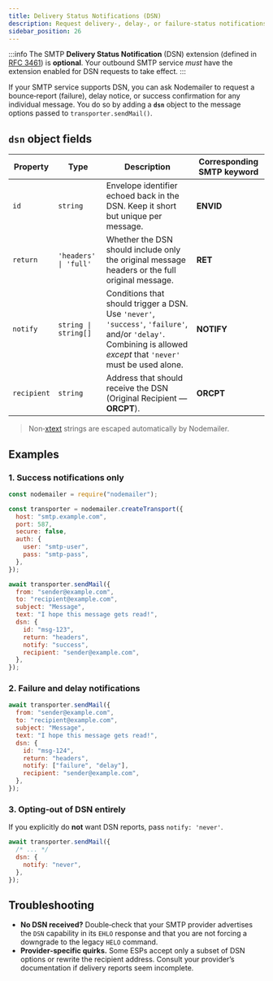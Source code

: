```yaml
---
title: Delivery Status Notifications (DSN)
description: Request delivery‑, delay‑, or failure‑status notifications for outgoing e‑mail messages using the SMTP DSN extension.
sidebar_position: 26
---
```


:::info
The SMTP **Delivery Status Notification** (DSN) extension (defined in [RFC 3461](https://datatracker.ietf.org/doc/html/rfc3461)) is **optional**. Your outbound SMTP service _must_ have the extension enabled for DSN requests to take effect.
:::

If your SMTP service supports DSN, you can ask Nodemailer to request a bounce‑report (failure), delay notice, or success confirmation for any individual message. You do so by adding a **`dsn`** object to the message options passed to `transporter.sendMail()`.

## `dsn` object fields

| Property    | Type                  | Description                                                                                                                                                       | Corresponding SMTP keyword |
| ----------- | --------------------- | ----------------------------------------------------------------------------------------------------------------------------------------------------------------- | -------------------------- |
| `id`        | `string`              | Envelope identifier echoed back in the DSN. Keep it short but unique per message.                                                                                 | **ENVID**                  |
| `return`    | `'headers' \| 'full'` | Whether the DSN should include only the original message headers or the full original message.                                                                    | **RET**                    |
| `notify`    | `string \| string[]`  | Conditions that should trigger a DSN. Use `'never'`, `'success'`, `'failure'`, and/or `'delay'`. Combining is allowed _except_ that `'never'` must be used alone. | **NOTIFY**                 |
| `recipient` | `string`              | Address that should receive the DSN (Original Recipient — **ORCPT**).                                                                                             | **ORCPT**                  |

> Non‑[xtext](https://datatracker.ietf.org/doc/html/rfc3461#section-4) strings are escaped automatically by Nodemailer.

## Examples

### 1. Success notifications only

```javascript
const nodemailer = require("nodemailer");

const transporter = nodemailer.createTransport({
  host: "smtp.example.com",
  port: 587,
  secure: false,
  auth: {
    user: "smtp-user",
    pass: "smtp-pass",
  },
});

await transporter.sendMail({
  from: "sender@example.com",
  to: "recipient@example.com",
  subject: "Message",
  text: "I hope this message gets read!",
  dsn: {
    id: "msg-123",
    return: "headers",
    notify: "success",
    recipient: "sender@example.com",
  },
});
```

### 2. Failure **and** delay notifications

```javascript
await transporter.sendMail({
  from: "sender@example.com",
  to: "recipient@example.com",
  subject: "Message",
  text: "I hope this message gets read!",
  dsn: {
    id: "msg-124",
    return: "headers",
    notify: ["failure", "delay"],
    recipient: "sender@example.com",
  },
});
```

### 3. Opting‑out of DSN entirely

If you explicitly do **not** want DSN reports, pass `notify: 'never'`.

```javascript
await transporter.sendMail({
  /* ... */
  dsn: {
    notify: "never",
  },
});
```

## Troubleshooting

- **No DSN received?** Double‑check that your SMTP provider advertises the `DSN` capability in its `EHLO` response and that you are not forcing a downgrade to the legacy `HELO` command.
- **Provider‑specific quirks.** Some ESPs accept only a subset of DSN options or rewrite the recipient address. Consult your provider’s documentation if delivery reports seem incomplete.
